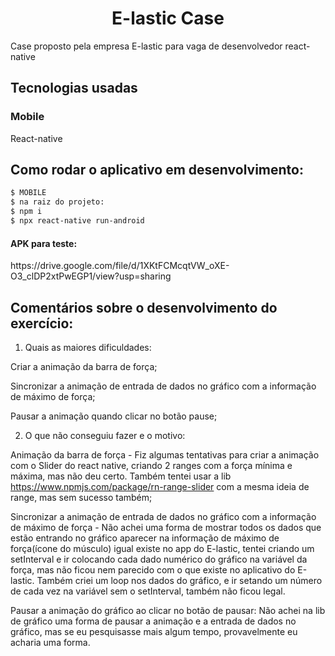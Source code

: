 <h1 align="center">
  E-lastic Case
</h1>

Case proposto pela empresa E-lastic para vaga de desenvolvedor react-native

<h2 align="left">
  Tecnologias usadas
</h2>

<h3> Mobile </h3>

React-native

<h2 align="left"> Como rodar o aplicativo em desenvolvimento: </h2>

```bash
$ MOBILE
$ na raiz do projeto:
$ npm i
$ npx react-native run-android
```

<h4>APK para teste:</h4>
https://drive.google.com/file/d/1XKtFCMcqtVW_oXE-O3_clDP2xtPwEGP1/view?usp=sharing


<h2 align="left">
  Comentários sobre o desenvolvimento do exercício:
</h2>

1) Quais as maiores dificuldades:

Criar a animação da barra de força;

Sincronizar a animação de entrada de dados no gráfico com a informação de máximo de força;

Pausar a animação quando clicar no botão pause;

2)  O que não conseguiu fazer e o motivo:

Animação da barra de força - Fiz algumas tentativas para criar a animação com o Slider do react native, criando 2 ranges com a força mínima e máxima, mas não deu certo. Também tentei usar a lib https://www.npmjs.com/package/rn-range-slider com a mesma ideia de range, mas sem sucesso também;

Sincronizar a animação de entrada de dados no gráfico com a informação de máximo de força - Não achei uma forma de mostrar todos os dados que estão entrando no gráfico aparecer na informação de máximo de força(ícone do músculo) igual existe no app do E-lastic, tentei criando um setInterval e ir colocando cada dado numérico do gráfico na variável da força, mas não ficou nem parecido com o que existe no aplicativo do E-lastic. Também criei um loop nos dados do gráfico, e ir setando um número de cada vez na variável sem o setInterval, também não ficou legal.

Pausar a animação do gráfico ao clicar no botão de pausar: Não achei na lib de gráfico uma forma de pausar a animação e a entrada de dados no gráfico, mas se eu pesquisasse mais algum tempo, provavelmente eu acharia uma forma.
